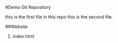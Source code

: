 #Demo Git Repository

this is the first file in this repo
this is the second file.

##Website
1. index.html